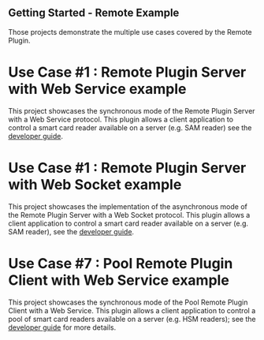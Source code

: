 Getting Started - Remote Example
---

Those projects demonstrate the multiple use cases covered by the Remote Plugin. 

# Use Case #1 : Remote Plugin Server with Web Service example
This project showcases the synchronous mode of the Remote Plugin Server with a Web Service protocol.
This plugin allows a client application to control a smart card reader available on a server (e.g. SAM reader) see the [developer guide](https://calypsonet.github.io/keyple-website/docs/developer-guide/distributed-application/#remotepluginserver).

# Use Case #1 : Remote Plugin Server with Web Socket example
This project showcases the implementation of the asynchronous mode of the Remote Plugin Server with a Web Socket protocol.
This plugin allows a client application to control a smart card reader available on a server (e.g. SAM reader), see the [developer guide](https://calypsonet.github.io/keyple-website/docs/developer-guide/distributed-application/#remotepluginserver).

# Use Case #7 : Pool Remote Plugin Client with Web Service example
This project showcases the synchronous mode of the Pool Remote Plugin Client with a Web Service.
This plugin allows a client application to control a pool of smart card readers available on a server (e.g. HSM readers); see the [developer guide](https://calypsonet.github.io/keyple-website/docs/developer-guide/distributed-application/#poolremotepluginclient) for more details.
